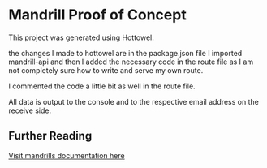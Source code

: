 # Mandrill Proof of Concept

This project was generated using Hottowel.

the changes I made to hottowel are in the package.json file I imported mandrill-api and then I added the necessary code
 in the route file as I am not completely sure how to write and serve my own route.
 
 I commented the code a little bit as well in the route file. 
 
 All data is output to the console and to the respective email address on the receive side.
 
 ## Further Reading
[Visit mandrills documentation here](https://mandrillapp.com/api/docs/messages.nodejs.html)
